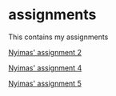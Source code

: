 # assignments
This contains my assignments

[Nyimas' assignment 2](https://github.com/nyimasf/assignments/blob/master/Assignment_week_2.ipynb)

[Nyimas' assignment 4](https://github.com/nyimasf/assignments/blob/master/Assignment_week_4.ipynb)

[Nyimas' assignment 5](https://github.com/nyimasf/assignments/blob/master/Assignment_week_5.ipynb)
